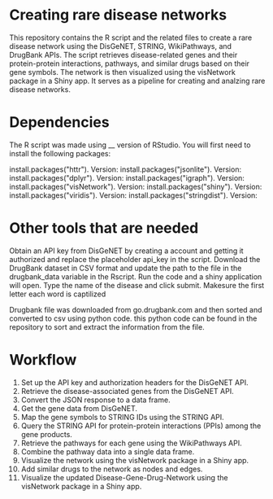 # Creating rare disease networks
This repository contains the R script and the related files to create a rare disease network using the DisGeNET, STRING, WikiPathways, and DrugBank APIs. The script retrieves disease-related genes and their protein-protein interactions, pathways, and similar drugs based on their gene symbols. The network is then visualized using the visNetwork package in a Shiny app. It serves as a pipeline for creating and analzing rare disease networks. 

# Dependencies

The R script was made using __ version of RStudio. You will first need to install the following packages: 

install.packages("httr"). Version: 
install.packages("jsonlite"). Version: 
install.packages("dplyr"). Version: 
install.packages("igraph"). Version: 
install.packages("visNetwork"). Version: 
install.packages("shiny"). Version: 
install.packages("viridis"). Version: 
install.packages("stringdist"). Version: 


# Other tools that are needed
Obtain an API key from DisGeNET by creating a account and getting it authorized and replace the placeholder api_key in the script. Download the DrugBank dataset in CSV format and update the path to the file in the drugbank_data variable in the Rscript. Run the code and a shiny application will open. Type the name of the disease and click submit. Makesure the first letter each word is captilized

Drugbank file was downloaded from go.drugbank.com and then sorted and converted to csv using python code. this python code can be found in the repository to sort and extract the information from the file. 

# Workflow
1) Set up the API key and authorization headers for the DisGeNET API.
2) Retrieve the disease-associated genes from the DisGeNET API.
3) Convert the JSON response to a data frame.
4) Get the gene data from DisGeNET.
5) Map the gene symbols to STRING IDs using the STRING API.
6) Query the STRING API for protein-protein interactions (PPIs) among the gene products.
7) Retrieve the pathways for each gene using the WikiPathways API.
8) Combine the pathway data into a single data frame.
9) Visualize the network using the visNetwork package in a Shiny app.
11) Add similar drugs to the network as nodes and edges.
12) Visualize the updated Disease-Gene-Drug-Network using the visNetwork package in a Shiny app.



